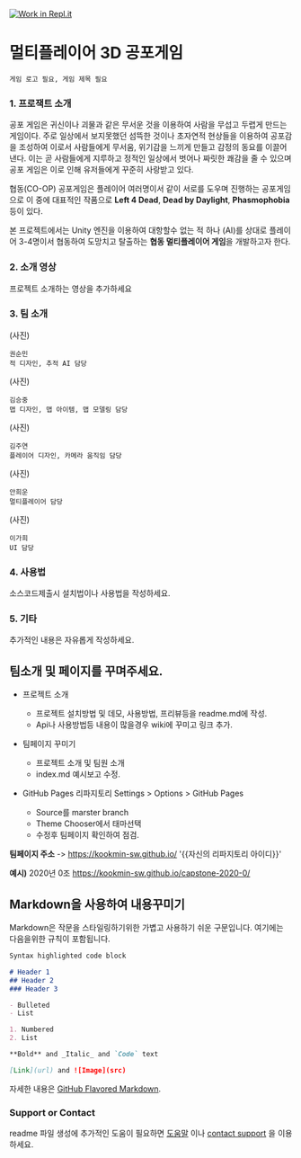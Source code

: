 [![Work in Repl.it](https://classroom.github.com/assets/work-in-replit-14baed9a392b3a25080506f3b7b6d57f295ec2978f6f33ec97e36a161684cbe9.svg)](https://classroom.github.com/online_ide?assignment_repo_id=349915&assignment_repo_type=GroupAssignmentRepo)
# 멀티플레이어 3D 공포게임

```
게임 로고 필요, 게임 제목 필요
```

### 1. 프로잭트 소개

공포 게임은 귀신이나 괴물과 같은 무서운 것을 이용하여 사람을 무섭고 두렵게 만드는 게임이다. 주로 일상에서 보지못했던 섬뜩한 것이나 초자연적 현상들을 이용하여 공포감을 조성하여 이로서 사람들에게 무서움, 위기감을 느끼게 만들고 감정의 동요를 이끌어낸다. 이는 곧 사람들에게 지루하고 정적인 일상에서 벗어나 짜릿한 쾌감을 줄 수 있으며 공포 게임은 이로 인해 유저들에게 꾸준히 사랑받고 있다.

협동(CO-OP) 공포게임은 플레이어 여러명이서 같이 서로를 도우며 진행하는 공포게임으로 이 중에 대표적인 작품으로 **Left 4 Dead**, **Dead by Daylight**, **Phasmophobia** 등이 있다. 

본 프로젝트에서는 Unity 엔진을 이용하여 대항할수 없는 적 하나 (AI)를 상대로 플레이어 3-4명이서 협동하여 도망치고 탈출하는 **협동 멀티플레이어 게임**을 개발하고자 한다.

### 2. 소개 영상

프로젝트 소개하는 영상을 추가하세요

### 3. 팀 소개
(사진)
```
권순민
적 디자인, 추적 AI 담당
```
(사진)
```
김승중
맵 디자인, 맵 아이템, 맵 모델링 담당
```
(사진)
```
김주연
플레이어 디자인, 카메라 움직임 담당
```
(사진)
```
안희운
멀티플레이어 담당
```
(사진)
```
이가희
UI 담당
```

### 4. 사용법

소스코드제출시 설치법이나 사용법을 작성하세요.

### 5. 기타

추가적인 내용은 자유롭게 작성하세요.

## 팀소개 및 페이지를 꾸며주세요.

- 프로젝트 소개
  - 프로젝트 설치방법 및 데모, 사용방법, 프리뷰등을 readme.md에 작성.
  - Api나 사용방법등 내용이 많을경우 wiki에 꾸미고 링크 추가.

- 팀페이지 꾸미기
  - 프로젝트 소개 및 팀원 소개
  - index.md 예시보고 수정.

- GitHub Pages 리파지토리 Settings > Options > GitHub Pages 
  - Source를 marster branch
  - Theme Chooser에서 태마선택
  - 수정후 팀페이지 확인하여 점검.

**팀페이지 주소** -> https://kookmin-sw.github.io/ '{{자신의 리파지토리 아이디}}'

**예시)** 2020년 0조  https://kookmin-sw.github.io/capstone-2020-0/

## Markdown을 사용하여 내용꾸미기

Markdown은 작문을 스타일링하기위한 가볍고 사용하기 쉬운 구문입니다. 여기에는 다음을위한 규칙이 포함됩니다.

```markdown
Syntax highlighted code block

# Header 1
## Header 2
### Header 3

- Bulleted
- List

1. Numbered
2. List

**Bold** and _Italic_ and `Code` text

[Link](url) and ![Image](src)
```

자세한 내용은 [GitHub Flavored Markdown](https://guides.github.com/features/mastering-markdown/).

### Support or Contact

readme 파일 생성에 추가적인 도움이 필요하면 [도움말](https://help.github.com/articles/about-readmes/) 이나 [contact support](https://github.com/contact) 을 이용하세요.
